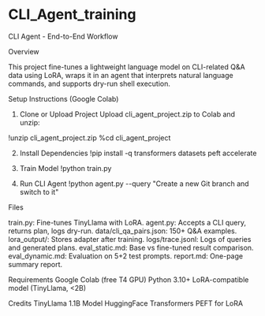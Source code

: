 # CLI_Agent_training


CLI Agent - End-to-End Workflow

Overview

This project fine-tunes a lightweight language model on CLI-related Q&A data using LoRA, wraps it in an agent that interprets natural language commands, and supports dry-run shell execution.

Setup Instructions (Google Colab)

1. Clone or Upload Project
Upload cli_agent_project.zip to Colab and unzip:

!unzip cli_agent_project.zip
%cd cli_agent_project

2. Install Dependencies
!pip install -q transformers datasets peft accelerate

3. Train Model
!python train.py

4. Run CLI Agent
!python agent.py --query "Create a new Git branch and switch to it"

Files

train.py: Fine-tunes TinyLlama with LoRA.
agent.py: Accepts a CLI query, returns plan, logs dry-run.
data/cli_qa_pairs.json: 150+ Q&A examples.
lora_output/: Stores adapter after training.
logs/trace.jsonl: Logs of queries and generated plans.
eval_static.md: Base vs fine-tuned result comparison.
eval_dynamic.md: Evaluation on 5+2 test prompts.
report.md: One-page summary report.

Requirements
Google Colab (free T4 GPU)
Python 3.10+
LoRA-compatible model (TinyLlama, <2B)

Credits
TinyLlama 1.1B Model
HuggingFace Transformers
PEFT for LoRA



